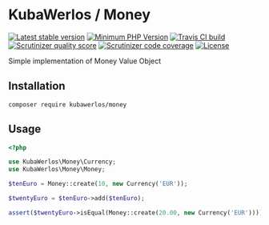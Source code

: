 KubaWerlos / Money
==================

[![Latest stable version](https://poser.pugx.org/kubawerlos/money/v/stable)](https://packagist.org/packages/kubawerlos/money)
[![Minimum PHP Version](https://img.shields.io/badge/php-%3E%3D%205.6-8892BF.svg)](https://php.net)
[![Travis CI build](https://travis-ci.org/kubawerlos/money.svg?branch=master)](https://travis-ci.org/kubawerlos/money)
[![Scrutinizer quality score](https://scrutinizer-ci.com/g/kubawerlos/money/badges/quality-score.png?b=master)](https://scrutinizer-ci.com/g/kubawerlos/money/code-structure/master)
[![Scrutinizer code coverage](https://scrutinizer-ci.com/g/kubawerlos/money/badges/coverage.png?b=master)](https://php.net/)
[![License](https://poser.pugx.org/kubawerlos/money/license)](https://packagist.org/packages/kubawerlos/money)

Simple implementation of Money Value Object

Installation
------------

    composer require kubawerlos/money


Usage
-----

```php
<?php

use KubaWerlos\Money\Currency;
use KubaWerlos\Money\Money;

$tenEuro = Money::create(10, new Currency('EUR'));

$twentyEuro = $tenEuro->add($tenEuro);

assert($twentyEuro->isEqual(Money::create(20.00, new Currency('EUR'))));
```
